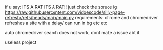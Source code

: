 if u say: ITS A RAT ITS A RAT!! just check the soruce ig https://raw.githubusercontent.com/vidoescode/silly-page-refreshr/refs/heads/main/main.py
requirements: chrome and chromedriver
refreshes a site with a delay/ can run in bg etc etc

auto chromedriver search does not work, dont make a issue abt it


 useless project
